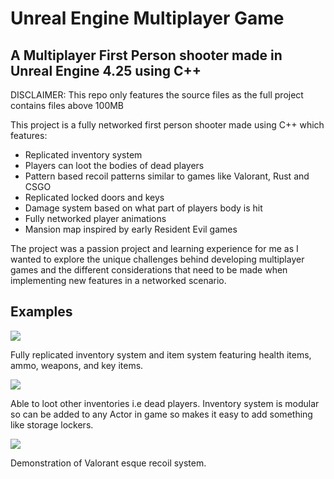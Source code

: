 # Unreal Engine Multiplayer Game

## A Multiplayer First Person shooter made in Unreal Engine 4.25 using C++

DISCLAIMER: This repo only features the source files as the full project contains files above 100MB

This project is a fully networked first person shooter made using C++ which features:
* Replicated inventory system
* Players can loot the bodies of dead players
* Pattern based recoil patterns similar to games like Valorant, Rust and CSGO
* Replicated locked doors and keys
* Damage system based on what part of players body is hit
* Fully networked player animations
* Mansion map inspired by early Resident Evil games

The project was a passion project and learning experience for me as I wanted to explore the unique challenges behind developing multiplayer games and the different considerations that need to be made when implementing new features in a networked scenario.

## Examples

![](https://i.ibb.co/ZY3k9RQ/Screenshot-2024-10-15-174950.png)

Fully replicated inventory system and item system featuring health items, ammo, weapons, and key items.

![](https://i.ibb.co/w4V3n6C/Screenshot-2024-10-15-175420.png)

Able to loot other inventories i.e dead players. Inventory system is modular so can be added to any Actor in game so makes it easy to add something like storage lockers.

![](https://media2.giphy.com/media/v1.Y2lkPTc5MGI3NjExbnd3cjh4Zm1vcXlwNW4yeGxtMmcwMWx4ZzczNHUyZmp4eDRtajhnYSZlcD12MV9pbnRlcm5hbF9naWZfYnlfaWQmY3Q9Zw/5ttUTaCpOX5LI4qcz5/giphy.gif)

Demonstration of Valorant esque recoil system.
